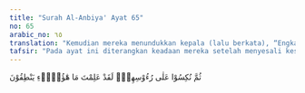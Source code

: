 ```yaml
---
title: "Surah Al-Anbiya' Ayat 65"
no: 65
arabic_no: ٦٥
translation: "Kemudian mereka menundukkan kepala (lalu berkata), “Engkau (Ibrahim) pasti tahu bahwa (berhala-berhala) itu tidak dapat berbicara.”"
tafsir: "Pada ayat ini diterangkan keadaan mereka setelah menyesali kesalahan dan kebodohan diri mereka. Mereka lalu menekurkan kepala dan berdiam diri. Pada saat itulah setan kembali menggoda mereka, sehingga kesadaran mereka yang tadinya telah mulai bersemi lalu lenyap dan mereka kembali kepada kepercayaan semula, dan ingin membela patung-patung yang menjadi kepercayaan mereka. Oleh sebab itu mereka lalu berkata kepada Ibrahim, \"Mengapa Ibrahim menyuruh mereka bertanya kepada patung-patung ini, padahal dia sudah mengetahui bahwa patung-patung itu tidak dapat berbicara.\"\n\nUcapan ini merupakan pengakuan mereka bahwa mereka pun mengetahui bahwa patung-patung itu tidak dapat mendengar, berpikir dan berbicara, akan tetapi mereka tetap menyembah dan mempertuhankannya."
---
```

ثُمَّ نُكِسُوْا عَلٰى رُءُوْسِهِمْۚ  لَقَدْ عَلِمْتَ مَا هٰٓؤُلَاۤءِ يَنْطِقُوْنَ 